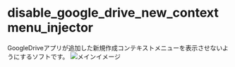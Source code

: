 # disable_google_drive_new_contextmenu_injector

GoogleDriveアプリが追加した新規作成コンテキストメニューを表示させないようにするソフトです。
![メインイメージ](https://user-images.githubusercontent.com/29115538/139759774-4686e7f6-dc21-40eb-94b4-1bcf2dcf87b6.PNG)
